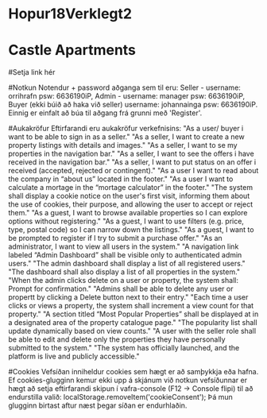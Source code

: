 # Hopur18Verklegt2
# Castle Apartments

#Setja link hér

#Notkun
Notendur + password aðganga sem til eru: 
Seller - username: orrihrafn psw: 6636190iP, Admin - username: manager psw: 6636190iP, Buyer (ekki búið að haka við seller) username: johannainga psw: 6636190iP. Einnig er einfalt að búa til aðgang frá grunni með 'Register'.

#Aukakröfur
Eftirfarandi eru aukakröfur verkefnisins:
"As a user/ buyer i want to be able to sign in as a seller."
"As a seller, I want to create a new property listings with details and images."
"As a seller, I want to se my properties in the navigation bar."
"As a seller, I want to see the offers i have received in the navigation bar."
"As a seller, I want to put status on an offer i received (accepted, rejected or contingent)."
"As a user I want to read about the company in “about us” located in the footer."
"As a user I want to calculate a mortage in the “mortage calculator” in the footer."
"The system shall display a cookie notice on the user's first visit, informing them about the use of cookies, their purpose, and allowing the user to accept or reject them."
"As a guest, I want to browse available properties so I can explore options without registering."
"As a guest, I want to use filters (e.g. price, type, postal code) so I can narrow down the listings."
"As a guest, I want to be prompted to register if I try to submit a purchase offer."
"As an administrator, I want to view all users in the system."
"A navigation link labeled “Admin Dashboard” shall be visible only to authenticated admin users."
"The admin dashboard shall display a list of all registered users."
"The dashboard shall also display a list of all properties in the system."
"When the admin clicks delete on a user or property, the system shall: Prompt for confirmation."
"Admins shall be able to delete any user or propertt  by clicking a Delete button next to their entry."
"Each time a user clicks or views a property, the system shall increment a view count for that property."
"A section titled “Most Popular Properties” shall be displayed at in a designated area of the property catalogue page."
"The popularity list shall update dynamically based on view counts."
"A user with the seller role shall be able to  edit and delete only the properties they have personally submitted to the system."
"The system has officially launched, and the platform is live and publicly accessible."

#Cookies
Vefsíðan inniheldur cookies sem hægt er að samþykkja eða hafna. Ef cookies-glugginn kemur ekki upp á skjánum við notkun vefsíðunnar er hægt að setja eftirfarandi skipun í vafra-console (F12 → Console flipi) til að endurstilla valið: localStorage.removeItem('cookieConsent'); Þá mun glugginn birtast aftur næst þegar síðan er endurhlaðin.
